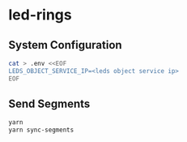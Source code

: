 # led-rings

## System Configuration

```sh
cat > .env <<EOF
LEDS_OBJECT_SERVICE_IP=<leds object service ip>
EOF
```

## Send Segments

```sh
yarn
yarn sync-segments
```

